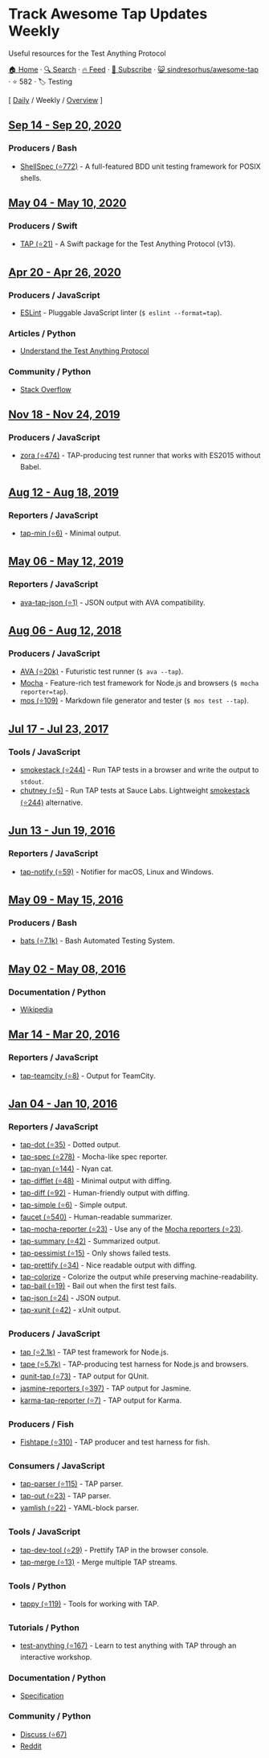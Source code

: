 # Track Awesome Tap Updates Weekly

Useful resources for the Test Anything Protocol

[🏠 Home](/README.md) · [🔍 Search](https://test.trackawesomelist.com/search/) · [🔥 Feed](https://test.trackawesomelist.com/sindresorhus/awesome-tap/week/rss.xml) · [📮 Subscribe](https://trackawesomelist.us17.list-manage.com/subscribe?u=d2f0117aa829c83a63ec63c2f&id=36a103854c) · [😺 sindresorhus/awesome-tap](https://github.com/sindresorhus/awesome-tap/blob/main/readme.md) · ⭐ 582 · 🏷️ Testing

[ [Daily](/content/sindresorhus/awesome-tap/README.md) / Weekly / [Overview](/content/sindresorhus/awesome-tap/readme/README.md) ]



## [Sep 14 - Sep 20, 2020](/content/2020/37/README.md)

### Producers / Bash

*   [ShellSpec (⭐772)](https://github.com/shellspec/shellspec) - A full-featured BDD unit testing framework for POSIX shells.

## [May 04 - May 10, 2020](/content/2020/18/README.md)

### Producers / Swift

*   [TAP (⭐21)](https://github.com/swiftdocorg/tap) - A Swift package for the Test Anything Protocol (v13).

## [Apr 20 - Apr 26, 2020](/content/2020/16/README.md)

### Producers / JavaScript

*   [ESLint](https://eslint.org/docs/user-guide/formatters/#tap) - Pluggable JavaScript linter (`$ eslint --format=tap`).

### Articles / Python

*   [Understand the Test Anything Protocol](https://www.effectiveperlprogramming.com/2011/05/understand-the-test-anything-protocol/)

### Community / Python

*   [Stack Overflow](https://stackoverflow.com/questions/tagged/tap)

## [Nov 18 - Nov 24, 2019](/content/2019/46/README.md)

### Producers / JavaScript

*   [zora (⭐474)](https://github.com/lorenzofox3/zora) - TAP-producing test runner that works with ES2015 without Babel.

## [Aug 12 - Aug 18, 2019](/content/2019/32/README.md)

### Reporters / JavaScript

*   [tap-min (⭐6)](https://github.com/derhuerst/tap-min) - Minimal output.

## [May 06 - May 12, 2019](/content/2019/18/README.md)

### Reporters / JavaScript

*   [ava-tap-json (⭐1)](https://github.com/yovasx2/ava-tap-json) - JSON output with AVA compatibility.

## [Aug 06 - Aug 12, 2018](/content/2018/32/README.md)

### Producers / JavaScript

*   [AVA (⭐20k)](https://github.com/sindresorhus/ava) - Futuristic test runner (`$ ava --tap`).
*   [Mocha](https://mochajs.org) - Feature-rich test framework for Node.js and browsers (`$ mocha reporter=tap`).
*   [mos (⭐109)](https://github.com/zkochan/mos) - Markdown file generator and tester (`$ mos test --tap`).

## [Jul 17 - Jul 23, 2017](/content/2017/29/README.md)

### Tools / JavaScript

*   [smokestack (⭐244)](https://github.com/hughsk/smokestack) - Run TAP tests in a browser and write the output to `stdout`.
*   [chutney (⭐5)](https://github.com/derhuerst/chutney) - Run TAP tests at Sauce Labs. Lightweight [smokestack (⭐244)](https://github.com/hughsk/smokestack) alternative.

## [Jun 13 - Jun 19, 2016](/content/2016/24/README.md)

### Reporters / JavaScript

*   [tap-notify (⭐59)](https://github.com/axross/tap-notify) - Notifier for macOS, Linux and Windows.

## [May 09 - May 15, 2016](/content/2016/19/README.md)

### Producers / Bash

*   [bats (⭐7.1k)](https://github.com/sstephenson/bats) - Bash Automated Testing System.

## [May 02 - May 08, 2016](/content/2016/18/README.md)

### Documentation / Python

*   [Wikipedia](https://en.wikipedia.org/wiki/Test_Anything_Protocol)

## [Mar 14 - Mar 20, 2016](/content/2016/11/README.md)

### Reporters / JavaScript

*   [tap-teamcity (⭐8)](https://github.com/smockle/tap-teamcity) - Output for TeamCity.

## [Jan 04 - Jan 10, 2016](/content/2016/1/README.md)

### Reporters / JavaScript

*   [tap-dot (⭐35)](https://github.com/scottcorgan/tap-dot) - Dotted output.
*   [tap-spec (⭐278)](https://github.com/scottcorgan/tap-spec) - Mocha-like spec reporter.
*   [tap-nyan (⭐144)](https://github.com/calvinmetcalf/tap-nyan) - Nyan cat.
*   [tap-difflet (⭐48)](https://github.com/namuol/tap-difflet) - Minimal output with diffing.
*   [tap-diff (⭐92)](https://github.com/axross/tap-diff) - Human-friendly output with diffing.
*   [tap-simple (⭐6)](https://github.com/joeybaker/tap-simple) - Simple output.
*   [faucet (⭐540)](https://github.com/substack/faucet) - Human-readable summarizer.
*   [tap-mocha-reporter (⭐23)](https://github.com/isaacs/tap-mocha-reporter) - Use any of the [Mocha reporters (⭐23)](https://github.com/isaacs/tap-mocha-reporter/tree/master/lib/reporters).
*   [tap-summary (⭐42)](https://github.com/zoubin/tap-summary) - Summarized output.
*   [tap-pessimist (⭐15)](https://github.com/clux/tap-pessimist) - Only shows failed tests.
*   [tap-prettify (⭐34)](https://github.com/toolness/tap-prettify) - Nice readable output with diffing.
*   [tap-colorize](https://github.com/substack/tap-colorize) - Colorize the output while preserving machine-readability.
*   [tap-bail (⭐19)](https://github.com/juliangruber/tap-bail) - Bail out when the first test fails.
*   [tap-json (⭐24)](https://github.com/gummesson/tap-json) - JSON output.
*   [tap-xunit (⭐42)](https://github.com/aghassemi/tap-xunit) - xUnit output.

### Producers / JavaScript

*   [tap (⭐2.1k)](https://github.com/isaacs/node-tap) - TAP test framework for Node.js.
*   [tape (⭐5.7k)](https://github.com/substack/tape) - TAP-producing test harness for Node.js and browsers.
*   [qunit-tap (⭐73)](https://github.com/twada/qunit-tap) - TAP output for QUnit.
*   [jasmine-reporters (⭐397)](https://github.com/larrymyers/jasmine-reporters) - TAP output for Jasmine.
*   [karma-tap-reporter (⭐7)](https://github.com/fumiakiy/karma-tap-reporter) - TAP output for Karma.

### Producers / Fish

*   [Fishtape (⭐310)](https://github.com/fisherman/fishtape) - TAP producer and test harness for fish.

### Consumers / JavaScript

*   [tap-parser (⭐115)](https://github.com/substack/tap-parser) - TAP parser.
*   [tap-out (⭐23)](https://github.com/scottcorgan/tap-out) - TAP parser.
*   [yamlish (⭐22)](https://github.com/isaacs/yamlish) - YAML-block parser.

### Tools / JavaScript

*   [tap-dev-tool (⭐29)](https://github.com/Jam3/tap-dev-tool) - Prettify TAP in the browser console.
*   [tap-merge (⭐13)](https://github.com/anko/tap-merge) - Merge multiple TAP streams.

### Tools / Python

*   [tappy (⭐119)](https://github.com/mblayman/tappy) - Tools for working with TAP.

### Tutorials / Python

*   [test-anything (⭐167)](https://github.com/finnp/test-anything) - Learn to test anything with TAP through an interactive workshop.

### Documentation / Python

*   [Specification](https://testanything.org/tap-version-13-specification.html)

### Community / Python

*   [Discuss (⭐67)](https://github.com/TestAnything/Specification/issues)
*   [Reddit](https://www.reddit.com/r/testanythingprotocol)